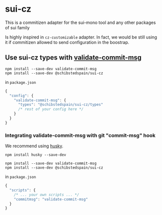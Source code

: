 # sui-cz

This is a commitizen adapter for the sui-mono tool and any other packages of sui family

Is highly inspired in `cz-customizable` adapter. In fact, we would be still using it if commitizen allowed to send configuration in the boostrap.

## Use sui-cz types with [validate-commit-msg](https://www.npmjs.com/package/validate-commit-msg)

```shell
npm install --save-dev validate-commit-msg
npm install --save-dev @schibstedspain/sui-cz
```

in `package.json`

```js
{
  "config": {
    "validate-commit-msg": {
      "types": "@schibstedspain/sui-cz/types"
      /* rest of your config here */
    }
  }
}
```

### Integrating validate-commit-msg with git "commit-msg" hook

We recommend using [husky](https://www.npmjs.com/package/husky).

```
npm install husky --save-dev
```


```shell
npm install --save-dev validate-commit-msg
npm install --save-dev @schibstedspain/sui-cz
```

in `package.json`

```js
{
  "scripts": {
    /* ... your own scripts ... */
    "commitmsg": "validate-commit-msg"
  }
}
```

